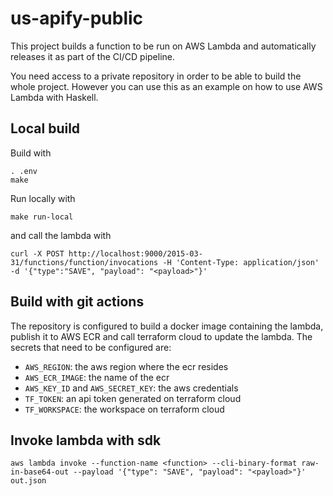 # us-apify-public

This project builds a function to be run on AWS Lambda and automatically releases it as part of the CI/CD pipeline.

You need access to a private repository in order to be able to build the whole project. However you can use this as an example on how to use AWS Lambda with Haskell.

## Local build

Build with

```
. .env
make
```

Run locally with

```
make run-local
```

and call the lambda with

```
curl -X POST http://localhost:9000/2015-03-31/functions/function/invocations -H 'Content-Type: application/json' -d '{"type":"SAVE", "payload": "<payload>"}'
```

## Build with git actions

The repository is configured to build a docker image containing the lambda, publish it to AWS ECR and call terraform cloud to update the lambda. The secrets that need to be configured are:

- `AWS_REGION`: the aws region where the ecr resides
- `AWS_ECR_IMAGE`: the name of the ecr
- `AWS_KEY_ID` and `AWS_SECRET_KEY`: the aws credentials
- `TF_TOKEN`: an api token generated on terraform cloud
- `TF_WORKSPACE`: the workspace on terraform cloud

## Invoke lambda with sdk

```
aws lambda invoke --function-name <function> --cli-binary-format raw-in-base64-out --payload '{"type": "SAVE", "payload": "<payload>"}' out.json
```